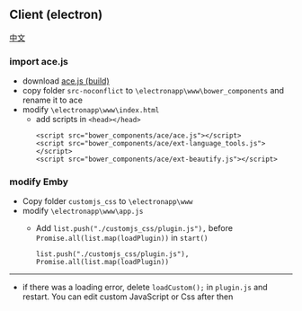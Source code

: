 ## Client (electron)

[中文](README.md)
### import ace.js
- download [ace.js (build)](https://github.com/ajaxorg/ace-builds/archive/refs/heads/master.zip)
- copy folder `src-noconflict` to `\electronapp\www\bower_components` and rename it to ace
- modify `\electronapp\www\index.html`
  - add scripts in `<head></head>`
    ```
    <script src="bower_components/ace/ace.js"></script>
    <script src="bower_components/ace/ext-language_tools.js"></script>
    <script src="bower_components/ace/ext-beautify.js"></script>
    ``` 
### modify Emby
- Copy folder `customjs_css` to `\electronapp\www`
- modify `\electronapp\www\app.js`
  - Add `list.push("./customjs_css/plugin.js"),` before `Promise.all(list.map(loadPlugin))` in `start()`
  
    ```
    list.push("./customjs_css/plugin.js"),
    Promise.all(list.map(loadPlugin))
    ```
***
- if there was a loading error, delete `loadCustom();` in `plugin.js` and restart. You can edit custom JavaScript or Css after then